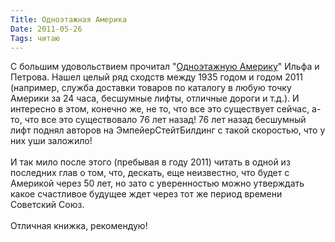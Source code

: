 ```yaml
---
Title: Одноэтажная Америка
Date: 2011-05-26
Tags: читаю
---
```


<div class="text">С большим удовольствием прочитал "<a href="http://ru.wikipedia.org/wiki/%D0%9E%D0%B4%D0%BD%D0%BE%D1%8D%D1%82%D0%B0%D0%B6%D0%BD%D0%B0%D1%8F_%D0%90%D0%BC%D0%B5%D1%80%D0%B8%D0%BA%D0%B0_(%D0%BA%D0%BD%D0%B8%D0%B3%D0%B0)">Одноэтажную Америку</a>" Ильфа и Петрова. Нашел целый ряд сходств между 1935 годом и годом 2011 (например, служба доставки товаров по каталогу в любую точку Америки за 24 часа, бесшумные лифты, отличные дороги и т.д.).
И интересно в этом, конечно же, не то, что все это существует сейчас, а-то, что все это существовало 76 лет назад! 76 лет назад бесшумный лифт поднял авторов на ЭмпейерСтейтБилдинг с такой скоростью, что у них уши заложило!<br /><br />
И так мило после этого (пребывая в году 2011) читать в одной из последних глав о том, что, дескать, еще неизвестно, что будет с Америкой через 50 лет, но зато с уверенностью можно утверждать какое счастливое будущее ждет через тот же период времени Советский Союз.<br /><br />
Отличная книжка, рекомендую!
</div>